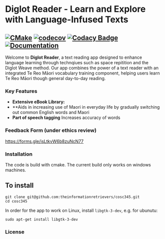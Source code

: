 # Diglot Reader - Learn and Explore with Language-Infused Texts
[![CMake](https://github.com/theinformationretrievers/cosc345/actions/workflows/cmake.yml/badge.svg)](https://github.com/theinformationretrievers/cosc345/actions/workflows/cmake.yml)
[![codecov](https://codecov.io/gh/theinformationretrievers/cosc345/branch/main/graph/badge.svg)](https://app.codecov.io/gh/theinformationretrievers/cosc345)
[![Codacy Badge](https://app.codacy.com/project/badge/Grade/8e10b54517ff492bb5c0649f71236a66)](https://app.codacy.com/gh/theinformationretrievers/cosc345/dashboard?utm_source=gh&utm_medium=referral&utm_content=&utm_campaign=Badge_grade)
[![Documentation](https://codedocs.xyz/theinformationretrievers/cosc345.svg)](https://codedocs.xyz/theinformationretrievers/cosc345/)
----

Welcome to **Diglot Reader**, a text reading app designed to enhance language learning through technqiues such as space repitition and the Diglot Weave method. Our app combines the power of a text reader with an integrated Te Reo Māori vocabulary training component, helping users learn Te Reo Māori though general day-to-day reading.


### Key Features

- **Extensive eBook Library:**
- **Aids in increasing use of Maori in everyday life by gradually switching out common English words and Maori
- **Part of speech tagging** Increases accuracy of words

  
### Feedback Form (under ethics review)
https://forms.gle/isLtkvW6b8zuNcN77

### Installation
The code is build with cmake. The current build only works on windows machines. 

## To install
```
git clone git@github.com:theinformationretrievers/cosc345.git
cd cosc345

```

In order for the app to work on Linux, install `libgtk-3-dev`, e.g. for ubunutu: 
```
sudo apt-get install libgtk-3-dev
```


### License


